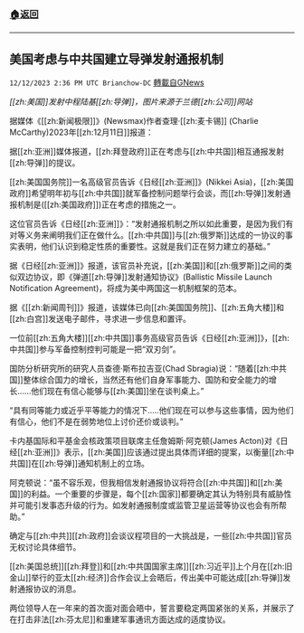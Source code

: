 ###  [:house:返回](README.md)
---


## 美国考虑与中共国建立导弹发射通报机制
`12/12/2023 2:36 PM UTC Brianchow-DC` [轉載自GNews](https://gnews.org/articles/2100900)

*[[zh:美国]]发射中程陆基[[zh:导弹]]，图片来源于兰德[[zh:公司]]网站*

据媒体《[[zh:新闻极限]]》(Newsmax)作者查理·[[zh:麦卡锡]] (Charlie McCarthy)2023年[[zh:12月11日]]报道：

据[[zh:亚洲]]媒体报道，[[zh:拜登政府]]正在考虑与[[zh:中共国]]相互通报发射[[zh:导弹]]的提议。

[[zh:美国国务院]]一名高级官员告诉《日经[[zh:亚洲]]》(Nikkei Asia)，[[zh:美国政府]]希望明年初与[[zh:中共国]]就军备控制问题举行会谈，而[[zh:导弹]]发射通报机制是([[zh:美国政府]])正在考虑的措施之一。

这位官员告诉《日经[[zh:亚洲]]》：“发射通报机制之所以如此重要，是因为我们有对等义务来阐明我们正在做什么。[[zh:中共国]]与[[zh:俄罗斯]]达成的一协议的事实表明，他们认识到稳定性质的重要性。这就是我们正在努力建立的基础。”

据《日经[[zh:亚洲]]》报道，该官员补充说，[[zh:美国]]和[[zh:俄罗斯]]之间的类似双边协议，即《弹道[[zh:导弹]]发射通知协议》(Ballistic Missile Launch Notification Agreement)，将成为美中两国这一机制框架的范本。

据《[[zh:新闻周刊]]》报道，该媒体已向[[zh:美国国务院]]、[[zh:五角大楼]]和[[zh:白宫]]发送电子邮件，寻求进一步信息和置评。

一位前[[zh:五角大楼]][[zh:中共国]]事务高级官员告诉《日经[[zh:亚洲]]》，[[zh:中共国]]参与军备控制控判可能是一把“双刃剑”。

国防分析研究所的研究人员查德·斯布拉吉亚(Chad Sbragia)说：“随着[[zh:中共国]]整体综合国力的增长，当然还有他们自身军事能力、国防和安全能力的增长......他们现在有信心能够与[[zh:美国]]坐在谈判桌上。”

“具有同等能力或近乎平等能力的情况下.....他们现在可以参与这些事情，因为他们有信心，他们不是在弱势地位上讨价还价或谈判。”

卡内基国际和平基金会核政策项目联席主任詹姆斯·阿克顿(James Acton)对《日经[[zh:亚洲]]》表示，[[zh:美国]]应该通过提出具体而详细的提案，以衡量[[zh:中共国]]在[[zh:导弹]]通知机制上的立场。

阿克顿说：“虽不容乐观，但我相信发射通报协议将符合[[zh:中共国]]和[[zh:美国]]的利益。一个重要的步骤是，每个[[zh:国家]]都要确定其认为特别具有威胁性并可能引发事态升级的行为。如发射通报制度或监管卫星运营等协议也会有所帮助。”

确定与[[zh:中共]][[zh:政府]]会谈议程项目的一大挑战是，一些[[zh:中共国]]官员无权讨论具体细节。 

[[zh:美国总统]][[zh:拜登]]和[[zh:中共国国家主席]][[zh:习近平]]上个月在[[zh:旧金山]]举行的亚太[[zh:经济]]合作会议上会晤后，传出美中可能达成[[zh:导弹]]发射通报协议的消息。

两位领导人在一年来的首次面对面会晤中，誓言要稳定两国紧张的关系，并展示了在打击非法[[zh:芬太尼]]和重建军事通讯方面达成的适度协议。
